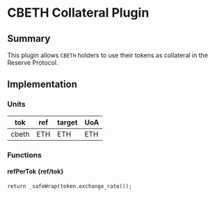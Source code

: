 # CBETH Collateral Plugin

## Summary

This plugin allows `CBETH` holders to use their tokens as collateral in the Reserve Protocol.

## Implementation

### Units

| tok    | ref | target | UoA |
| ----   | --- | ------ | --- |
| cbeth | ETH | ETH    | ETH |

### Functions

#### refPerTok {ref/tok}

`return _safeWrap(token.exchange_rate());`
